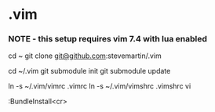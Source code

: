 .vim
====

### NOTE - this setup requires vim 7.4 with lua enabled

cd ~
git clone git@github.com:stevemartin/.vim

cd ~/.vim
git submodule init
git submodule update

ln -s ~/.vim/vimrc .vimrc
ln -s ~/.vim/vimshrc .vimshrc
vi

:BundleInstall\<cr\>
